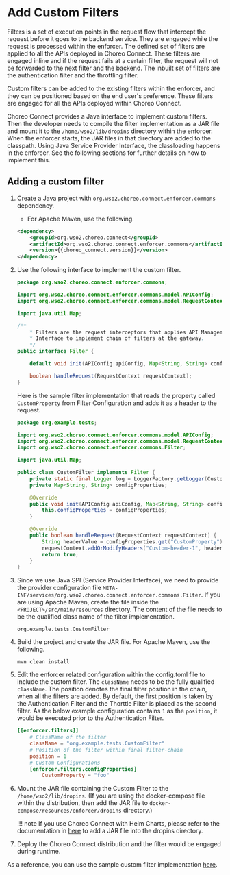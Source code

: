 # Add Custom Filters
Filters is a set of execution points in the request flow that intercept the request before it goes to the 
backend service. They are engaged while the request is processed within the enforcer. The defined set of filters 
are applied to all the APIs deployed in Choreo Connect. These filters are engaged inline and if the request
fails at a certain filter, the request will not be forwarded to the next filter and the backend. 
The inbuilt set of filters are the authentication filter and the throttling filter.

Custom filters can be added to the existing filters within the enforcer, and they can be positioned based on the end user's preference.
These filters are engaged for all the APIs deployed within Choreo Connect.

Choreo Connect provides a Java interface to implement custom filters. Then the developer needs to compile the
filter implementation as a JAR file and mount it to the `/home/wso2/lib/dropins` directory within the enforcer. When
the enforcer starts, the JAR files in that directory are added to the classpath. Using Java Service Provider
Interface, the classloading happens in the enforcer. See the following sections for further details on how to implement this.
 
## Adding a custom filter

1. Create a Java project with `org.wso2.choreo.connect.enforcer.commons` dependency.
   - For Apache Maven, use the following.
   ```xml
   <dependency>
       <groupId>org.wso2.choreo.connect</groupId>
       <artifactId>org.wso2.choreo.connect.enforcer.commons</artifactId>
       <version>{{choreo_connect.version}}</version>
   </dependency>
   ```

2. Use the following interface to implement the custom filter.

    ```java
    package org.wso2.choreo.connect.enforcer.commons;
    
    import org.wso2.choreo.connect.enforcer.commons.model.APIConfig;
    import org.wso2.choreo.connect.enforcer.commons.model.RequestContext;
    
    import java.util.Map;
    
    /**
        * Filters are the request interceptors that applies API Management capabilities at the gateway layer. This is the
        * Interface to implement chain of filters at the gateway.
        */
    public interface Filter {
    
        default void init(APIConfig apiConfig, Map<String, String> configProperties){};
    
        boolean handleRequest(RequestContext requestContext);
    }
    ```

    Here is the sample filter implementation that reads the property called `CustomProperty` from Filter 
    Configuration and adds it as a header to the request.

    ```java
    package org.example.tests;
    
    import org.wso2.choreo.connect.enforcer.commons.model.APIConfig;
    import org.wso2.choreo.connect.enforcer.commons.model.RequestContext;
    import org.wso2.choreo.connect.enforcer.commons.Filter;
    
    import java.util.Map;
    
    public class CustomFilter implements Filter {
        private static final Logger log = LoggerFactory.getLogger(CustomFilter.class);
        private Map<String, String> configProperties;
    
        @Override
        public void init(APIConfig apiConfig, Map<String, String> configProperties) {
            this.configProperties = configProperties;
        }
    
        @Override
        public boolean handleRequest(RequestContext requestContext) {
            String headerValue = configProperties.get("CustomProperty");
            requestContext.addOrModifyHeaders("Custom-header-1", headerValue);
            return true;
        }
    }
    ```

3. Since we use Java SPI (Service Provider Interface), we need to provide the provider configuration file
`META-INF/services/org.wso2.choreo.connect.enforcer.commons.Filter`. If you are using Apache Maven, create the
file inside the `<PROJECT>/src/main/resources` directory. The content of the file needs to be the qualified class name
of the filter implementation.

    ```
    org.example.tests.CustomFilter
    ```

4. Build the project and create the JAR file. For Apache Maven, use the following.

    ```
    mvn clean install
    ```

5. Edit the enforcer related configuration within the config.toml file to include the custom filter. The `className` needs to
be the fully qualified `className`. The position denotes the final filter position in the chain, when all the filters 
are added. By default, the first position is taken by the Authentication Filter and the Thorttle Filter is placed as the
second filter. As the below example configuration contains `1` as the `position`, it would be executed prior to
the Authentication Filter.

    ```toml
    [[enforcer.filters]]
        # ClassName of the filter
        className = "org.example.tests.CustomFilter"
        # Position of the filter within final filter-chain
        position = 1
        # Custom Configurations
        [enforcer.filters.configProperties]
            CustomProperty = "foo"
    ```

6. Mount the JAR file containing the Custom Filter to the `/home/wso2/lib/dropins`. (If you are using the docker-compose file within the distribution, then add the JAR file to
`docker-compose/resources/enforcer/dropins` directory.)

    !!! note 
         If you use Choreo Connect with Helm Charts, please refer to the documentation in [here]({{base_path}}/deploy-and-publish/deploy-on-gateway/choreo-connect/production-deployment-guideline/#mount-files-into-the-dropins-directory-optional) to add a JAR file into the dropins directory.


7. Deploy the Choreo Connect distribution and the filter would be engaged during runtime.

As a reference, you can use the sample custom filter implementation [here](https://github.com/wso2/product-microgateway/tree/main/samples/filters/sample-filter).
